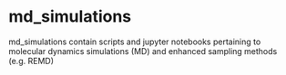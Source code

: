 # md_simulations
md_simulations contain scripts and jupyter notebooks pertaining to molecular dynamics simulations (MD) and enhanced sampling methods (e.g. REMD)
